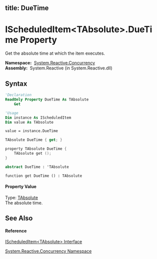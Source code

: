 title: DueTime
---
# IScheduledItem\<TAbsolute\>.DueTime Property

Get the absolute time at which the item executes.

**Namespace:**  [System.Reactive.Concurrency](System.Reactive.Concurrency/System.Reactive.Concurrency)  
**Assembly:**  System.Reactive (in System.Reactive.dll)

## Syntax

```vb
'Declaration
ReadOnly Property DueTime As TAbsolute
    Get
```

```vb
'Usage
Dim instance As IScheduledItem
Dim value As TAbsolute

value = instance.DueTime
```

```csharp
TAbsolute DueTime { get; }
```

```c++
property TAbsolute DueTime {
    TAbsolute get ();
}
```

```fsharp
abstract DueTime : 'TAbsolute
```

```jscript
function get DueTime () : TAbsolute
```

#### Property Value

Type: [TAbsolute](IScheduledItem/IScheduledItem(TAbsolute))  
The absolute time.

## See Also

#### Reference

[IScheduledItem\<TAbsolute\> Interface](IScheduledItem/IScheduledItem(TAbsolute))

[System.Reactive.Concurrency Namespace](System.Reactive.Concurrency/System.Reactive.Concurrency)
